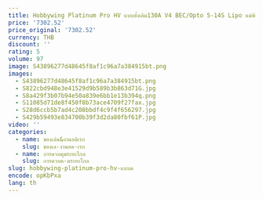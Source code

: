 ```yaml
---
title: Hobbywing Platinum Pro HV แบบดั้งเดิม130A V4 BEC/Opto 5-14S Lipo แม่พิมพ์เปล่าไร้แปรงสำหรับเครื่องบินเฮลิคอปเตอร์โดรนอาร์ซี
price: '7302.52'
price_original: '7302.52'
currency: THB
discount: ''
rating: 5
volume: 97
image: S43896277d48645f8af1c96a7a384915bt.png
images:
  - S43896277d48645f8af1c96a7a384915bt.png
  - S822cbd948e3e41529d9b589b3b863d71G.jpg
  - S8a429f3b07b94e50a839e6bb1e13b394q.png
  - S11085d71de8f450f8b73ace4709f27fax.jpg
  - S28d6ccb5b7ad4c208bbdf4c9f4f656297.jpg
  - S429b59493e834700b39f3d2da80fbf61P.jpg
video: ''
categories:
  - name: ของเล่น&งานอดิเรก
    slug: ของเล-งานอด-เรก
  - name: การควบคุมระยะไกล
    slug: การควบค-มระยะไกล
slug: hobbywing-platinum-pro-hv-แบบด
encode: opKbPxa
lang: th
---
```

  